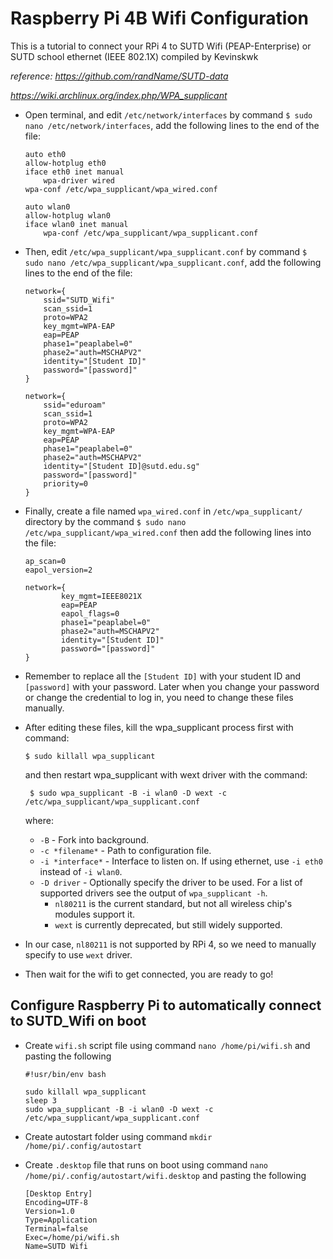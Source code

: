 # Raspberry Pi 4B Wifi Configuration

This is a tutorial to connect your RPi 4 to SUTD Wifi (PEAP-Enterprise) or SUTD school ethernet (IEEE 802.1X) compiled by Kevinskwk

*reference: https://github.com/randName/SUTD-data*

*https://wiki.archlinux.org/index.php/WPA_supplicant* 

- Open terminal, and edit `/etc/network/interfaces` by command 
    `$ sudo nano /etc/network/interfaces`,
    add the following lines to the end of the file:
    
    ```
    auto eth0
    allow-hotplug eth0
    iface eth0 inet manual
        wpa-driver wired
    wpa-conf /etc/wpa_supplicant/wpa_wired.conf
    
    auto wlan0
    allow-hotplug wlan0
    iface wlan0 inet manual
        wpa-conf /etc/wpa_supplicant/wpa_supplicant.conf
    ```
    
- Then, edit `/etc/wpa_supplicant/wpa_supplicant.conf` by command
    `$ sudo nano /etc/wpa_supplicant/wpa_supplicant.conf`,
    add the following lines to the end of the file:
    ```
    network={
        ssid="SUTD_Wifi"
        scan_ssid=1
        proto=WPA2
        key_mgmt=WPA-EAP
        eap=PEAP
        phase1="peaplabel=0"
        phase2="auth=MSCHAPV2"
        identity="[Student ID]"
        password="[password]"
    }

    network={
        ssid="eduroam"
        scan_ssid=1
        proto=WPA2
        key_mgmt=WPA-EAP
        eap=PEAP
        phase1="peaplabel=0"
        phase2="auth=MSCHAPV2"
        identity="[Student ID]@sutd.edu.sg"
        password="[password]"
        priority=0
    }
    ```
    
- Finally, create a file named `wpa_wired.conf` in `/etc/wpa_supplicant/` directory by the command `$ sudo nano /etc/wpa_supplicant/wpa_wired.conf`
    then add the following lines into the file:
    ```
    ap_scan=0
    eapol_version=2

    network={
            key_mgmt=IEEE8021X
            eap=PEAP
            eapol_flags=0
            phase1="peaplabel=0"
            phase2="auth=MSCHAPV2"
            identity="[Student ID]"
            password="[password]"
    }
    ```
    
- Remember to replace all the `[Student ID]` with your student ID and `[password]` with your password. Later when you change your password or change the credential to log in, you need to change these files manually.

- After editing these files, kill the wpa_supplicant process first with command:
    ```
    $ sudo killall wpa_supplicant
    ```
    and then restart wpa_supplicant with wext driver with the command:
   ```
    $ sudo wpa_supplicant -B -i wlan0 -D wext -c /etc/wpa_supplicant/wpa_supplicant.conf
   ```
   where:
   
   - `-B` - Fork into background.
   - `-c *filename*` - Path to configuration file.
   - `-i *interface*` - Interface to listen on. If using ethernet, use `-i eth0` instead of `-i wlan0`.
   - `-D driver` - Optionally specify the driver to be used. For a list of supported drivers see the output of `wpa_supplicant -h`.
     - `nl80211` is the current standard, but not all wireless chip's modules support it.
     - `wext` is currently deprecated, but still widely supported.
   
- In our case, `nl80211` is not supported by RPi 4, so we need to manually specify to use `wext` driver.

- Then wait for the wifi to get connected, you are ready to go!

## Configure Raspberry Pi to automatically connect to SUTD_Wifi on boot

* Create `wifi.sh` script file using command `nano /home/pi/wifi.sh` and pasting the following

  ```
  #!usr/bin/env bash
  
  sudo killall wpa_supplicant
  sleep 3
  sudo wpa_supplicant -B -i wlan0 -D wext -c /etc/wpa_supplicant/wpa_supplicant.conf
  ```
  
  

* Create autostart folder using command `mkdir /home/pi/.config/autostart`

* Create `.desktop` file that runs on boot using command `nano /home/pi/.config/autostart/wifi.desktop` and pasting the following
  ```
  [Desktop Entry]
  Encoding=UTF-8
  Version=1.0
  Type=Application
  Terminal=false
  Exec=/home/pi/wifi.sh
  Name=SUTD Wifi
  ```
	